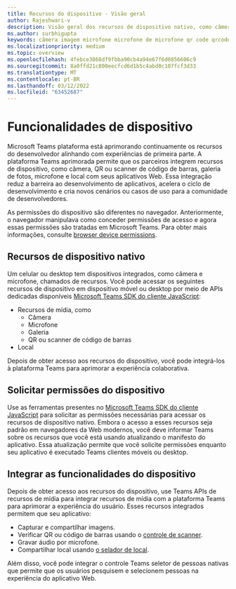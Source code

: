 ```yaml
---
title: Recursos do dispositivo - Visão geral
author: Rajeshwari-v
description: Visão geral dos recursos de dispositivo nativo, como câmera, imagem, mídia, microfone, microfone, código qr e muito mais.
ms.author: surbhigupta
keywords: câmera imagem microfone microfone de microfone qr code qrcode barra de código de barras código de barras de verificação do scanner de localização de mapa de recursos nativos do dispositivo permissões de dispositivo
ms.localizationpriority: medium
ms.topic: overview
ms.openlocfilehash: 4febce3868df9fbba90cb4a94e67f6d0856606c9
ms.sourcegitcommit: 8a0ffd21c800eecfcd6d1b5c4abd8c107fcf3d33
ms.translationtype: MT
ms.contentlocale: pt-BR
ms.lasthandoff: 03/12/2022
ms.locfileid: "63452687"
---
```

# <a name="device-capabilities"></a>Funcionalidades de dispositivo

Microsoft Teams plataforma está aprimorando continuamente os recursos do desenvolvedor alinhando com experiências de primeira parte. A plataforma Teams aprimorada permite que os parceiros integrem recursos de dispositivo, como câmera, QR ou scanner de código de barras, galeria de fotos, microfone e local com seus aplicativos Web. Essa integração reduz a barreira ao desenvolvimento de aplicativos, acelera o ciclo de desenvolvimento e cria novos cenários ou casos de uso para a comunidade de desenvolvedores.

As permissões do dispositivo são diferentes no navegador. Anteriormente, o navegador manipulava como conceder permissões de acesso e agora essas permissões são tratadas em Microsoft Teams. Para obter mais informações, consulte [browser device permissions](browser-device-permissions.md).

## <a name="native-device-capabilities"></a>Recursos de dispositivo nativo

Um celular ou desktop tem dispositivos integrados, como câmera e microfone, chamados de recursos. Você pode acessar os seguintes recursos de dispositivo em dispositivo móvel ou desktop por meio de APIs dedicadas disponíveis [Microsoft Teams SDK do cliente JavaScript](/javascript/api/overview/msteams-client?view=msteams-client-js-latest&preserve-view=true):

* Recursos de mídia, como
  * Câmera
  * Microfone
  * Galeria
  * QR ou scanner de código de barras
* Local

Depois de obter acesso aos recursos do dispositivo, você pode integrá-los à plataforma Teams para aprimorar a experiência colaborativa.

## <a name="request-device-permissions"></a>Solicitar permissões do dispositivo

Use as ferramentas presentes no [Microsoft Teams SDK do cliente JavaScript](/javascript/api/overview/msteams-client?view=msteams-client-js-latest&preserve-view=true) para solicitar as permissões necessárias para acessar [](native-device-permissions.md) os recursos de dispositivo nativo. Embora o acesso a esses recursos seja padrão em navegadores da Web modernos, você deve informar Teams sobre os recursos que você está usando atualizando o manifesto do aplicativo. Essa atualização permite que você solicite permissões enquanto seu aplicativo é executado Teams clientes móveis ou desktop.

## <a name="integrate-device-capabilities"></a>Integrar as funcionalidades do dispositivo

Depois de obter acesso aos recursos do dispositivo, use Teams APIs de recursos de mídia para [](mobile-camera-image-permissions.md) integrar recursos de mídia com a plataforma Teams para aprimorar a experiência do usuário. Esses recursos integrados permitem que seu aplicativo:

* Capturar e compartilhar imagens.
* Verificar QR ou código de barras usando o [controle de scanner](qr-barcode-scanner-capability.md).
* Gravar áudio por microfone.
* Compartilhar local usando [o selador de local](location-capability.md).

Além disso, você pode integrar o controle Teams seletor de pessoas nativas que permite que os usuários pesquisem e selecionem pessoas na experiência do aplicativo Web.[](people-picker-capability.md)

